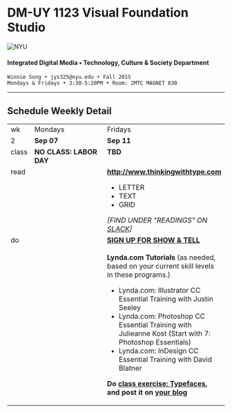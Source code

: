# DM-UY 1123 Visual Foundation Studio

![NYU](http://ws2.polishedsolid.com/de/nyu_soe_logo.png)
#### Integrated Digital Media • Technology, Culture &amp; Society Department

    Winnie Song • jys325@nyu.edu • Fall 2015 
    Mondays & Fridays • 3:30-5:20PM • Room: 2MTC MAGNET 830

---

## Schedule Weekly Detail

<table>
<tr>
<td>wk</td>
<td>Mondays</td>
<td>Fridays</td>
</tr>
<!-- dates -->
<tr>
  <td valign="top">2</td>
  <td valign="top"><strong>Sep 07</strong></td>
  <td valign="top"><strong>Sep 11</strong></td>
</tr>
<!-- class -->
<tr>
  <td valign="top">class</td>
  <td valign="top" width="48%">
  <strong>NO CLASS: LABOR DAY</strong>
  </td>
  <td valign="top" width="48%"><strong>TBD</strong>
  </td>
</tr>

<!-- homework -->
<tr>
  <td valign="top">read</td>
  <td>
  </td>
  
  <td valign="top"><strong><a href="http://www.thinkingwithtype.com" target="_blank">http://www.thinkingwithtype.com</a></strong>
    <ul> 
    <li>LETTER
    <LI>TEXT
    <LI>GRID
    </UL>
    <I>[FIND UNDER "READINGS" ON <a href="vfs15.slack.com">SLACK</a>]</I></td>
</tr>

<!-- do -->
<tr>
  <td valign="top">do</td>
  <td valign="top"></td>
  <td valign="top"><strong>
  <strong><a href="/signups.html">SIGN UP FOR SHOW & TELL</a></strong>
  <br><Br>
  Lynda.com Tutorials</strong> (as needed, based on your current skill levels in these programs.)
  <ul>
  <li>Lynda.com: Illustrator CC Essential Training with Justin Seeley</li>
  <li>Lynda.com: Photoshop CC Essential Training with Julieanne Kost (Start with 7: Photoshop Essentials)</li>
  <li>Lynda.com: InDesign CC Essential Training with David Blatner</li>
  </ul>
  <p><strong>Do <a href="../class_exercises/dm1123_class_exercise_typefaces.md" target="_blank">class exercise: Typefaces</a>, and post it on <a href="../projects/dm1123_vfs_blog.md">your blog</a></strong></p></td>

</tr>
</table>










